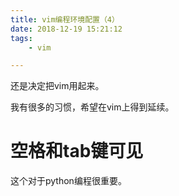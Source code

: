 ```yaml
---
title: vim编程环境配置（4）
date: 2018-12-19 15:21:12
tags:
	- vim

---
```




还是决定把vim用起来。

我有很多的习惯，希望在vim上得到延续。

# 空格和tab键可见

这个对于python编程很重要。


